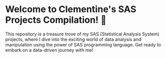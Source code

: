 # Welcome to Clementine's SAS Projects Compilation! 🚀

This repository is a treasure trove of my SAS (Statistical Analysis System) projects, where I dive into the exciting world of data analysis and manipulation using the power of SAS programming language. Get ready to embark on a data-driven journey with me!


